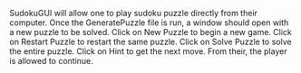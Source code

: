SudokuGUI will allow one to play sudoku puzzle directly from their computer. Once the GeneratePuzzle file is run, a window should open
with a new puzzle to be solved. Click on New Puzzle to begin a new game. Click on Restart Puzzle to restart the same puzzle.
Click on Solve Puzzle to solve the entire puzzle. Click on Hint to get the next move. From their, the player is allowed to
continue.
